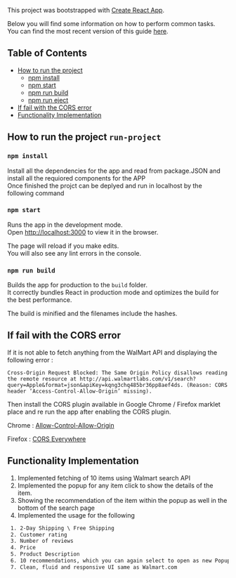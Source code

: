 This project was bootstrapped with [Create React App](https://github.com/facebookincubator/create-react-app).

Below you will find some information on how to perform common tasks.<br>
You can find the most recent version of this guide [here](https://github.com/facebookincubator/create-react-app/blob/master/packages/react-scripts/template/README.md).

## Table of Contents

- [How to run the project](#run-project)
  - [npm install](#npm-install)
  - [npm start](#npm-start)
  - [npm run build](#npm-run-build)
  - [npm run eject](#npm-run-eject)
- [If fail with the CORS error](#CORS-error)
- [Functionality Implementation](#Functionality_Implementation)



## How to run the project `run-project`

### `npm install`

Install all the dependencies for the app and read from package.JSON and install all the requiored components for the APP<br>
Once finished the projct can be deplyed and run in localhost by the following command

### `npm start`

Runs the app in the development mode.<br>
Open [http://localhost:3000](http://localhost:3000) to view it in the browser.

The page will reload if you make edits.<br>
You will also see any lint errors in the console.

### `npm run build`

Builds the app for production to the `build` folder.<br>
It correctly bundles React in production mode and optimizes the build for the best performance.

The build is minified and the filenames include the hashes.<br>

## If fail with the CORS error
If it is not able to fetch anything from the WalMart API and displaying the following error :
```angularjs
Cross-Origin Request Blocked: The Same Origin Policy disallows reading the remote resource at http://api.walmartlabs.com/v1/search?query=Apple&format=json&apiKey=kqng3chq485br36pp8aef4ds. (Reason: CORS header ‘Access-Control-Allow-Origin’ missing).

```
Then install the CORS plugin available in Google Chrome / Firefox marklet place and re run the app after enabling the CORS plugin.

Chrome : [Allow-Control-Allow-Origin](https://chrome.google.com/webstore/detail/allow-control-allow-origi/nlfbmbojpeacfghkpbjhddihlkkiljbi?hl=en)

Firefox : [CORS Everywhere](https://addons.mozilla.org/en-US/firefox/addon/cors-everywhere/)

## Functionality Implementation

1. Implemented fetching of 10 items using Walmart search API
2. Implemented the popup for any item click to show the details of the item.
3. Showing the recommendation of the item within the popup as well in the bottom of the search page
4. Implemented the usage for the following 
```html
 1. 2-Day Shipping \ Free Shipping
 2. Customer rating
 3. Number of reviews
 4. Price
 5. Product Description
 6. 10 recommendations, which you can again select to open as new Popup for Item description.
 7. Clean, fluid and responsive UI same as Walmart.com

 
```
